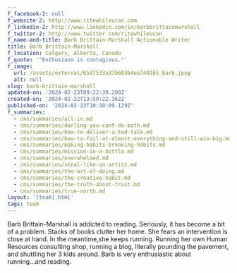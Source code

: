 ```yaml
---
f_facebook-2: null
f_website-2: http://www.ritewhileucan.com
f_linkedin-2: http://www.linkedin.com/in/barbbrittainmarshall
f_twitter-2: http://www.twitter.com/ritewhileucan
f_name-and-title: Barb Brittain-Marshall Actionable Writer
title: Barb Brittain-Marshall
f_location: Calgary, Alberta, Canada
f_quote: '"Enthusiasm is contagious."'
f_image:
  url: /assets/external/65d7533a37b603b4ea7401b5_barb.jpeg
  alt: null
slug: barb-brittain-marshall
updated-on: '2024-02-23T09:22:39.289Z'
created-on: '2024-02-22T13:59:22.362Z'
published-on: '2024-02-23T10:30:09.129Z'
f_summaries:
  - cms/summaries/all-in.md
  - cms/summaries/darling-you-cant-do-both.md
  - cms/summaries/how-to-deliver-a-ted-talk.md
  - cms/summaries/how-to-fail-at-almost-everything-and-still-win-big.md
  - cms/summaries/making-habits-breaking-habits.md
  - cms/summaries/mission-in-a-bottle.md
  - cms/summaries/overwhelmed.md
  - cms/summaries/steal-like-an-artist.md
  - cms/summaries/the-art-of-doing.md
  - cms/summaries/the-creative-habit.md
  - cms/summaries/the-truth-about-trust.md
  - cms/summaries/true-north.md
layout: '[team].html'
tags: team
---
```


Barb Brittain-Marshall is addicted to reading. Seriously, it has become a bit of a problem. Stacks of books clutter her home. She fears an intervention is close at hand. In the meantime,she keeps running. Running her own Human Resources consulting shop, running a blog, literally pounding the pavement, and shuttling her 3 kids around. Barb is very enthusiastic about running...and reading.
